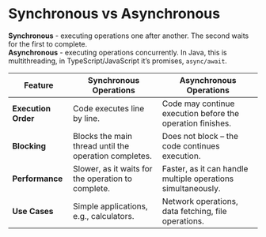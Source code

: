 # Synchronous vs Asynchronous

**Synchronous** - executing operations one after another. The second waits for the first to complete.  
**Asynchronous** - executing operations concurrently. In Java, this is multithreading, in TypeScript/JavaScript it’s promises, `async/await`.

| **Feature**                | **Synchronous Operations**                                | **Asynchronous Operations**                                         |
|----------------------------|------------------------------------------------------------|---------------------------------------------------------------------|
| **Execution Order**         | Code executes line by line.                               | Code may continue execution before the operation finishes.          |
| **Blocking**                | Blocks the main thread until the operation completes.      | Does not block – the code continues execution.                      |
| **Performance**             | Slower, as it waits for the operation to complete.         | Faster, as it can handle multiple operations simultaneously.        |
| **Use Cases**               | Simple applications, e.g., calculators.                    | Network operations, data fetching, file operations.                 |
